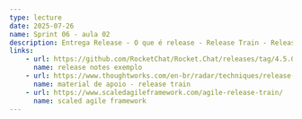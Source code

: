 ```yaml
---
type: lecture
date: 2025-07-26
name: Sprint 06 - aula 02
description: Entrega Release - O que é release - Release Train - Release notes
links:
    - url: https://github.com/RocketChat/Rocket.Chat/releases/tag/4.5.0
      name: release notes exemplo
    - url: https://www.thoughtworks.com/en-br/radar/techniques/release-train
      name: material de apoio - release train
    - url: https://www.scaledagileframework.com/agile-release-train/
      name: scaled agile framework
---
```

